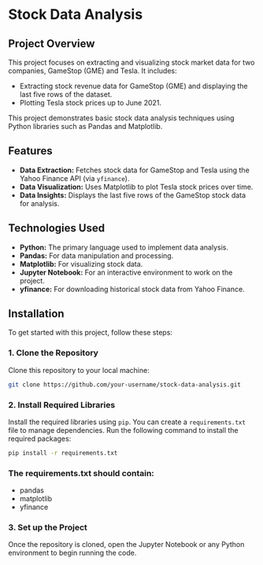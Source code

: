 # Stock Data Analysis

## Project Overview
This project focuses on extracting and visualizing stock market data for two companies, GameStop (GME) and Tesla. It includes:
- Extracting stock revenue data for GameStop (GME) and displaying the last five rows of the dataset.
- Plotting Tesla stock prices up to June 2021.
  
This project demonstrates basic stock data analysis techniques using Python libraries such as Pandas and Matplotlib.

## Features
- **Data Extraction:** Fetches stock data for GameStop and Tesla using the Yahoo Finance API (via `yfinance`).
- **Data Visualization:** Uses Matplotlib to plot Tesla stock prices over time.
- **Data Insights:** Displays the last five rows of the GameStop stock data for analysis.

## Technologies Used
- **Python:** The primary language used to implement data analysis.
- **Pandas:** For data manipulation and processing.
- **Matplotlib:** For visualizing stock data.
- **Jupyter Notebook:** For an interactive environment to work on the project.
- **yfinance:** For downloading historical stock data from Yahoo Finance.

## Installation

To get started with this project, follow these steps:

### 1. Clone the Repository
Clone this repository to your local machine:
```bash
git clone https://github.com/your-username/stock-data-analysis.git
```
### **2. Install Required Libraries**

Install the required libraries using `pip`. You can create a `requirements.txt` file to manage dependencies. Run the following command to install the required packages:

```bash
pip install -r requirements.txt
````
### The requirements.txt should contain:
-  pandas 
-  matplotlib 
-  yfinance 
### 3. Set up the Project
Once the repository is cloned, open the Jupyter Notebook or any Python environment to begin running the code.

